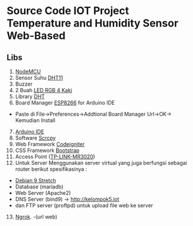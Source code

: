 # Source Code IOT Project Temperature and Humidity Sensor Web-Based

## Libs
1. [NodeMCU](https://www.tokopedia.com/kakakstoree/nodemcu-v3-lolin-lua-wifi-board-based-esp8266-arduino-ready)
2. Sensor Suhu [DHT11](https://www.amazon.com/Breakout-DHT11-Temperature-Humidity-Sensor/dp/B01J0M3X3Y)
3. Buzzer
4. 2 Buah [LED RGB 4 Kaki](https://shopee.co.id/LED-RGB-Common-Cathode-5mm-4-kaki-Multicolor-Clear-Diode-Ultra-Bright-i.2178321.294270478)
5. Library [DHT](https://github.com/adafruit/DHT-sensor-library)
6. Board Manager [ESP8266](https://arduino.esp8266.com/stable/package_esp8266com_index.json) for Arduino IDE
- Paste di File->Preferences->Addtional Board Manager Url->OK-> Kemudian Install
7. [Arduino IDE](https://www.arduino.cc/en/Main/Software)
8. Software [Scrcpy](https://github.com/Genymobile/scrcpy)
9. Web Framework [Codeigniter](https://codeigniter.com/)
10. CSS Framework [Bootstrap](https://getbootstrap.com/)
11. Access Point ([TP-LINK-MR3020](https://www.tp-link.com/id/home-networking/3g-4g-router/tl-mr3020/))
12. Untuk Server Menggunakan server virtual yang juga berfungsi sebagai router berikut spesifikasinya :
- [Debian 9 Stretch](http://kambing.ui.ac.id/iso/debian/9.7.0/amd64/iso-cd/)
- Database (mariadb)
- Web Server (Apache2)
- DNS Server (bind9) -> http://kelompok5.iot
- dan FTP server (proftpd) untuk upload file web ke server
13. [Ngrok](https://ngrok.com/).
-(url web)


